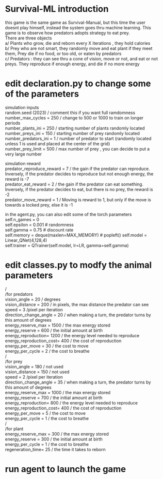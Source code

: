 # Survival-ML introduction  
this game is the same game as Survival-Manual, but this time the user doesnt play himself, instead the system goes thru machine learning. 
This game is to observe how predators adopts strategy to eat prey.   
There are three objects   
  a/ Plants who grow, die and reborn every X iterations , they hold calories   
  b/ Prey who are not smart, they randomly move and eat plant if they meet them, Prey die if no food, or too old, or eaten by predators  
  c/ Predators : they can see thru a cone of vision, move or not, and eat or not preys. They reproduce if enough energy, and die if no more energy  


# edit declaration.py to change some of the parameters  
simulation inputs  
random.seed (2023)  / comment this if you want full ramdomness   
number_max_cycles = 250  / change to 500 or 1000 to train on longer periods  
number_plants_ini = 250  / starting number of plants randomly located  
number_preys_ini  = 150  / starting number of prey randomly located  
number_predators_ini = 1 / number of predator to start (randomly located unless 1 is used and placed at the center of the grid)   
number_prey_limit = 500  / max number of prey , you can decide to put a very large number  

simulation reward  
predator_reproduce_reward = 7  / the gain if the predator can reproduce. Inversely, if the predator decides to reproduce but not enough energy, the reward is -7  
predator_eat_reward       = 2  / the gain if the predator can eat something. Inversely, if the predator decides to eat, but there is no prey, the reward is -2  
predator_move_reward      = 1  / Moving is reward to 1, but only if the move is towards a locked prey, else it is -1  


in the agent.py, you can also edit some of the torch parameters  
self.n_games = 0   
self.epsilon = 0.001  # randomness  
self.gamma = 0.75  # discount rate  
self.memory = deque(maxlen=MAX_MEMORY)  # popleft() 
self.model = Linear_QNet(4,128,4)  
self.trainer = QTrainer(self.model, lr=LR, gamma=self.gamma)  

# edit classes.py to modfy the animal parameters    
/  
/for predators    
		vision_angle = 20 / degrees   
		vision_distance = 200  / in pixels, the max distance the predator can see  
		speed = 3  /pixel per iteration  
		direction_change_angle = 20 / when making a turn, the predator turns by this amount of degrees  
		energy_reserve_max = 1500  / the max energy stored  
		energy_reserve = 600  / the initial amount at birth  
		energy_reproduction= 1200 / the energy level needed to reproduce  
		energy_reproduction_cost= 400 / the cost of reproduction  
		energy_per_move  = 30  / the cost to move  
		energy_per_cycle = 2  / the cost to breathe  
/  
/for prey  
		vision_angle = 180  / not used  
		vision_distance = 150   / not used  
		speed = 2   /pixel per iteration  
		direction_change_angle = 35  / when making a turn, the predator turns by this amount of degrees   
		energy_reserve_max = 1000 / the max energy stored  
		energy_reserve = 700  / the initial amount at birth  
		energy_reproduction= 800  / the energy level needed to reproduce  
		energy_reproduction_cost= 400  / the cost of reproduction  
		energy_per_move  = 5  / the cost to move  
		energy_per_cycle = 1  / the cost to breathe  
/  
/for plant  
		energy_reserve_max = 300    / the max energy stored    
		energy_reserve = 300   / the initial amount at birth    
		energy_per_cycle = 1   / the cost to breathe  
		regeneration_time= 25  / the time it takes to reborn  

  # run agent to launch the game  
 

